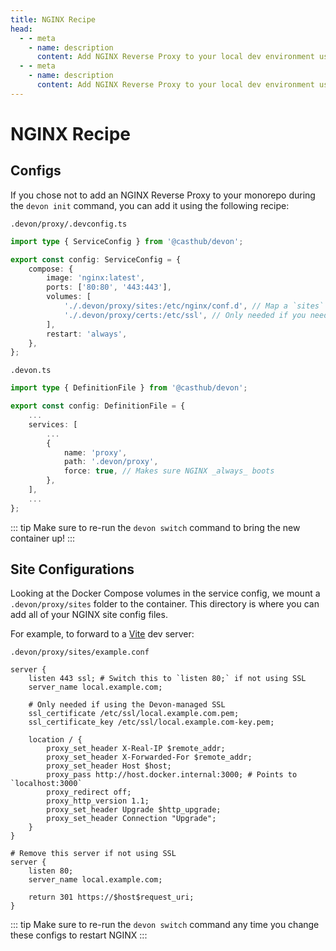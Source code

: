 ```yaml
---
title: NGINX Recipe
head:
  - - meta
    - name: description
      content: Add NGINX Reverse Proxy to your local dev environment using Devon
  - - meta
    - name: description
      content: Add NGINX Reverse Proxy to your local dev environment using Devon
---
```


# NGINX Recipe

## Configs

If you chose not to add an NGINX Reverse Proxy to your monorepo during the `devon init` command, you can add it using the following recipe:

`.devon/proxy/.devconfig.ts`

```typescript
import type { ServiceConfig } from '@casthub/devon';

export const config: ServiceConfig = {
    compose: {
        image: 'nginx:latest',
        ports: ['80:80', '443:443'],
        volumes: [
            './.devon/proxy/sites:/etc/nginx/conf.d', // Map a `sites` directory to the nginx config
            './.devon/proxy/certs:/etc/ssl', // Only needed if you need the Devon local SSL
        ],
        restart: 'always',
    },
};
```

`.devon.ts`

```typescript
import type { DefinitionFile } from '@casthub/devon';

export const config: DefinitionFile = {
    ...
    services: [
        ...
        {
            name: 'proxy',
            path: '.devon/proxy',
            force: true, // Makes sure NGINX _always_ boots
        },
    ],
    ...
};
```

::: tip
Make sure to re-run the `devon switch` command to bring the new container up!
:::

## Site Configurations

Looking at the Docker Compose volumes in the service config, we mount a `.devon/proxy/sites` folder to the container. This directory is where you can add all of your NGINX site config files.

For example, to forward to a [Vite](https://vitejs.dev/) dev server:

`.devon/proxy/sites/example.conf`

```nginx
server {
    listen 443 ssl; # Switch this to `listen 80;` if not using SSL
    server_name local.example.com;

    # Only needed if using the Devon-managed SSL
    ssl_certificate /etc/ssl/local.example.com.pem;
    ssl_certificate_key /etc/ssl/local.example.com-key.pem;

    location / {
        proxy_set_header X-Real-IP $remote_addr;
        proxy_set_header X-Forwarded-For $remote_addr;
        proxy_set_header Host $host;
        proxy_pass http://host.docker.internal:3000; # Points to `localhost:3000`
        proxy_redirect off;
        proxy_http_version 1.1;
	    proxy_set_header Upgrade $http_upgrade;
	    proxy_set_header Connection "Upgrade";
    }
}

# Remove this server if not using SSL
server {
    listen 80;
    server_name local.example.com;

    return 301 https://$host$request_uri;
}
```

::: tip
Make sure to re-run the `devon switch` command any time you change these configs to restart NGINX
:::

